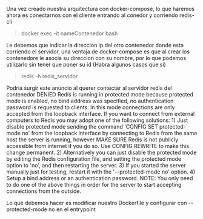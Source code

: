 
Una vez creado nuestra arquitectura con docker-compose, lo que haremos ahora es
conectarnos con el cliente entrando al conedor y corriendo redis-cli 
> docker exec -it nameContenedor bash

Le debemos que indicar la direccion ip del otro contenedor donde esta
corriendo el servidor, una ventaja de docker-compose es que al crear los
contenedore le asocia su direccion con su nombre, por lo que podemos utilizarlo
sin tener que poner su id (Habra algunos casos que si)

> redis -h redis_servidor 

Podria surgir este anuncio al querer contectar al servidor redis del contenedor 
DENIED Redis is running in protected mode because protected mode is enabled,
no bind address was specified, no authentication password is requested to clients.
In this mode connections are only accepted from the loopback interface. 
If you want to connect from external computers to Redis you may adopt one
of the following solutions: 1) Just disable protected mode sending the command 
'CONFIG SET protected-mode no' from the loopback interface by connecting to Redis
from the same host the server is running, however MAKE SURE Redis is not publicly
accessible from internet if you do so. Use CONFIG REWRITE to make this change permanent.
2) Alternatively you can just disable the protected mode by editing the Redis configuration file,
and setting the protected mode option to 'no', and then restarting the server.
3) If you started the server manually just for testing, restart it with the '--protected-mode no' option. 4)
Setup a bind address or an authentication password.
NOTE: You only need to do one of the above things in order for the server to start accepting connections from the outside.

Lo que debemos hacer es modificar nuestro Dockerfile y configurar con
--protected-mode no 
en el entrypoint



